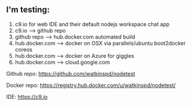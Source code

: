 ## I'm testing:
1. c9.io for web IDE and their default nodejs workspace chat app
2. c9.io --> github repo
3. github repo --> hub.docker.com automated build
4. hub.docker.com --> docker on OSX via parallels/ubuntu boot2docker coreos
5. hub.docker.com --> docker on Azure for giggles
6. hub.docker.com --> cloud.google.com

Github repo: https://github.com/watkinspd/nodetest

Docker repo: https://registry.hub.docker.com/u/watkinspd/nodetest/

IDE: https://c9.io


